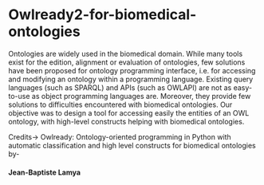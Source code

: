 # Owlready2-for-biomedical-ontologies

Ontologies are widely used in the biomedical domain. While many tools exist for the edition, alignment or evaluation of
ontologies, few solutions have been proposed for ontology programming interface, i.e. for accessing and modifying an ontology within
a programming language. Existing query languages (such as SPARQL) and APIs (such as OWLAPI) are not as easy-to-use as object
programming languages are. Moreover, they provide few solutions to difficulties encountered with biomedical ontologies. Our objective
was to design a tool for accessing easily the entities of an OWL ontology, with high-level constructs helping with biomedical ontologies.


Credits-> Owlready: Ontology-oriented programming in Python with automatic classification and high
level constructs for biomedical ontologies by-
#### Jean-Baptiste Lamya
